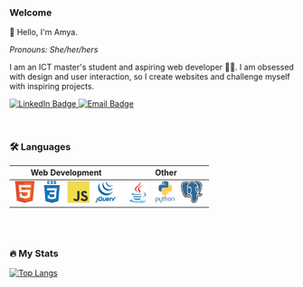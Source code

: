 <!--
**Mia703/Mia703** is a ✨ _special_ ✨ repository because its `README.md` (this file) appears on your GitHub profile.

Here are some ideas to get you started:

- 🔭 I’m currently working on ...
- 🌱 I’m currently learning ...
- 👯 I’m looking to collaborate on ...
- 🤔 I’m looking for help with ...
- 💬 Ask me about ...
- 📫 How to reach me: ...
- 😄 Pronouns: ...
- ⚡ Fun fact: ...
-->

### Welcome
:wave: Hello, I'm Amya.

_Pronouns: She/her/hers_

I am an ICT master's student and aspiring web developer 👩‍💻. I am obsessed with design and user interaction, so I create websites and challenge myself with inspiring projects.

<div id="badges">
  
  <a href="https://www.linkedin.com/in/amya-moore-a0a0b6212">
    <img src="https://img.shields.io/badge/LinkedIn-blue?style=for-the-badge&logo=linkedin&logoColor=white" alt="LinkedIn Badge"/>
  </a>
  
  <a href="mailto: amya.nicole.moore@gmail.com">
    <img src="https://img.shields.io/badge/My Email-ff69b4?style=for-the-badge&logo=gmail&logoColor=white" alt="Email Badge"/>
  </a>

</div>

</br>
</br>

### 🛠️ Languages

<table>
		<thead>
			<tr>
				<th>Web Development</th>
				<th>Other</th>
			</tr>
		</thead>
		<tbody>
			<tr>
				<td>
          <div>
            <img src="https://github.com/devicons/devicon/blob/master/icons/html5/html5-original.svg" title="HTML5" alt="HTML" width="40" height="40"/>&nbsp;
            <img src="https://github.com/devicons/devicon/blob/master/icons/css3/css3-plain-wordmark.svg" title="CSS3" alt="CSS" width="40" height="40"/>&nbsp;
            <img src="https://github.com/devicons/devicon/blob/master/icons/javascript/javascript-original.svg" title="JavaScript" alt="JavaScript" width="40" height="40"/>&nbsp;
            <img src="https://github.com/devicons/devicon/blob/master/icons/jquery/jquery-plain-wordmark.svg" title="jquery" alt="jquery" width="40" height="40"/>&nbsp;
</div>
        </td>
				<td>
          <div>
            <img src="https://github.com/devicons/devicon/blob/master/icons/java/java-original.svg" title="Java" alt="Java" width="40" height="40"/>&nbsp;
            <img src="https://github.com/devicons/devicon/blob/master/icons/python/python-original-wordmark.svg" title="Python" alt="Python" width="40" height="40"/>&nbsp;
            <img src="https://github.com/devicons/devicon/blob/master/icons/postgresql/postgresql-original.svg" title="Postgresql" alt="Postgresql" width="40" height="40"/>&nbsp;
          </div>
        </td>
			</tr>
		</tbody>
	</table>

</br>
</br>

### 🔥 My Stats
[![Top Langs](https://github-readme-stats.vercel.app/api/top-langs/?username=Mia703)](https://github.com/anuraghazra/github-readme-stats)
